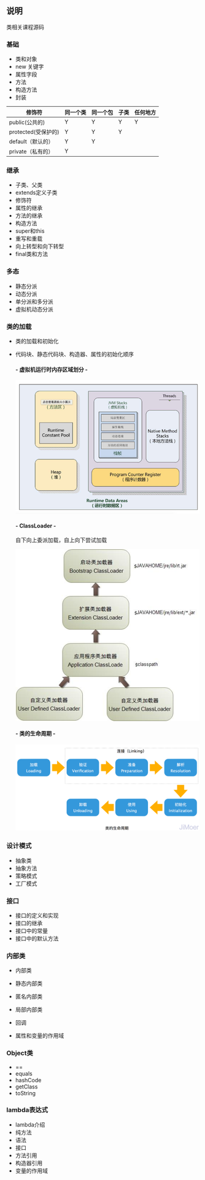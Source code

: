 ## 说明
类相关课程源码

### 基础
- 类和对象
- new 关键字
- 属性字段
- 方法
- 构造方法
- 封装

| 修饰符             | 同一个类 | 同一个包 | 子类  | 任何地方 |
|-----------------|------|------|-----|------|
| public(公共的)     | Y    | Y    | Y   | Y    |
| protected(受保护的) | Y    | Y    | Y   |      |
| default（默认的）    | Y    | Y    |     |      |  
| private（私有的）    | Y    |      |     |      |

### 继承
- 子类、父类
- extends定义子类
- 修饰符
- 属性的继承
- 方法的继承
- 构造方法
- super和this
- 重写和重载
- 向上转型和向下转型
- final类和方法

### 多态
- 静态分派
- 动态分派
- 单分派和多分派
- 虚拟机动态分派

### 类的加载
- 类的加载和初始化
- 代码块、静态代码块、构造器、属性的初始化顺序

  #### - 虚拟机运行时内存区域划分 -
  ![alt 虚拟机运行时内存区域划分](img/jvm.jpeg)
  #### - ClassLoader -
  自下向上委派加载，自上向下尝试加载

  ![alt ClassLoader](img/classloader.jpeg)
  #### - 类的生命周期 -
  ![alt 类的生命周期](img/lifecycle.jpeg)

### 设计模式
- 抽象类
- 抽象方法
- 策略模式
- 工厂模式

### 接口
- 接口的定义和实现
- 接口的继承
- 接口中的常量
- 接口中的默认方法

### 内部类
- 内部类
- 静态内部类

- 匿名内部类
- 局部内部类
- 回调

- 属性和变量的作用域

### Object类
- ==
- equals
- hashCode
- getClass
- toString

### lambda表达式
- lambda介绍
- 纯方法
- 语法
- 接口
- 方法引用
- 构造器引用
- 变量的作用域